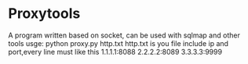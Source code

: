 # Proxytools
A program written based on socket, can be used with sqlmap and other tools
usge:
 python proxy.py http.txt
 http.txt is you file include ip and port,every line must like this
  1.1.1.1:8088
  2.2.2.2:8089
  3.3.3.3:9999
